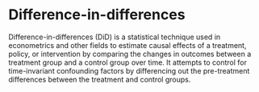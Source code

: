 # Difference-in-differences
Difference-in-differences (DiD) is a statistical technique used in econometrics and other fields to estimate causal effects of a treatment, policy, or intervention by comparing the changes in outcomes between a treatment group and a control group over time. It attempts to control for time-invariant confounding factors by differencing out the pre-treatment differences between the treatment and control groups.

